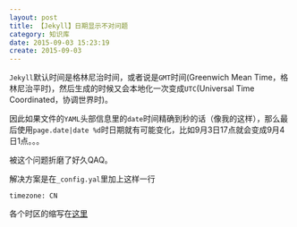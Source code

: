 ```yaml
---
layout: post
title: 【Jekyll】日期显示不对问题
category: 知识库
date: 2015-09-03 15:23:19
create: 2015-09-03
---
```


`Jekyll`默认时间是格林尼治时间，或者说是`GMT`时间(Greenwich Mean Time，格林尼治平时)，然后生成的时候又会本地化一次变成`UTC`(Universal Time Coordinated，协调世界时)。

因此如果文件的`YAML`头部信息里的`date`时间精确到秒的话（像我的这样），那么最后使用`page.date|date %d`时日期就有可能变化，比如9月3日17点就会变成9月4日1点。。。

被这个问题折磨了好久QAQ。

解决方案是在`_config.yal`里加上这样一行

```
timezone: CN
```

各个时区的缩写在[这里](https://en.wikipedia.org/wiki/List_of_tz_database_time_zones)

